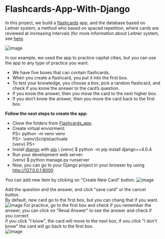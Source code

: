 # Flashcards-App-With-Django
In this project, we build a [flashcards](https://en.wikipedia.org/wiki/Flashcard) app, and the database based on Leitner system, a method who based on spaced repetition, where cards are reviewed at increasing intervals (for more information about Leitner system, see [here](https://en.wikipedia.org/wiki/Leitner_system).

![image](https://user-images.githubusercontent.com/93486933/214278773-54cfddfa-ec57-46a0-861e-ca20a4877984.png)


In our example, we used the app to practice capital cities, but you can use the app to any type of practice you want.
* We have five boxes that can contain flashcards.
* When you create a flashcard, you put it into the first box.
* To test your knowledge, you choose a box, pick a random flashcard, and check if you know the answer to the card’s question.
* If you know the answer, then you move the card to the next higher box.
* If you don’t know the answer, then you move the card back to the first box.

**Follow the next steps to create the app:**

* Clone the folders from [Flashcards_app](https://github.com/avishoro/Flashcards-App-With-Django/tree/main/Flashcards_app).
* Create virtual enviorment:\
    PS> python -m venv venv\
    PS> .\venv\Scripts\activate\
    (venv) PS>
* Install [django](https://en.wikipedia.org/wiki/Django_(web_framework)) with [pip](https://en.wikipedia.org/wiki/Pip_(package_manager)).\
    (venv) $ python -m pip install django==4.0.4   
* Run your development web server:\
    (venv) $ python manage.py runserver
* Now, you can go to your Django project in your browser by using http://127.0.0.1:8000 

You can add new item by clicking on "Create New Card" button.
![image](https://user-images.githubusercontent.com/93486933/214270346-7ed26209-d135-4e1c-8b81-8892e73928c3.png)

Add the question and the answer, and click "save card" or the cancel button.\
By default, new card go to the first box, but you can chang that if you want.\
![image](https://user-images.githubusercontent.com/93486933/214270878-29d8542d-59c7-4e0e-a72c-32f1af3eb9a9.png)
For practice, go to the first box and check if you remember the answer, you can click on "Reval Answer" to see the answer and check if you correct\
if you click "I know", the card will move to the next box, if uou click "I don't know" the card will go back to the first box.\
![image](https://user-images.githubusercontent.com/93486933/214277679-d4d0288c-d29b-46a6-9895-e79c45f9bfa7.png)






